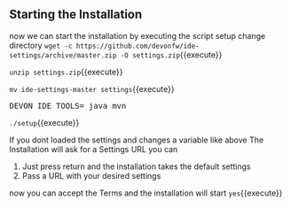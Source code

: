## Starting the Installation

now we can start the installation by executing the script setup 
change directory 
`wget -c https://github.com/devonfw/ide-settings/archive/master.zip -O settings.zip`{{execute}}

`unzip settings.zip`{{execute}}

`mv ide-settings-master settings`{{execute}}

<pre class="file" data-filename="root/projects/my-project/settings/devon.properties" data-target="append">DEVON_IDE_TOOLS= java mvn
</pre>

`./setup`{{execute}}

If you dont loaded the settings and changes a variable like above The Installation will ask for a Settings URL you can 
1. Just press return and the installation takes the default settings
2. Pass a URL with your desired settings 


now you can accept the Terms and the installation will start
`yes`{{execute}}
